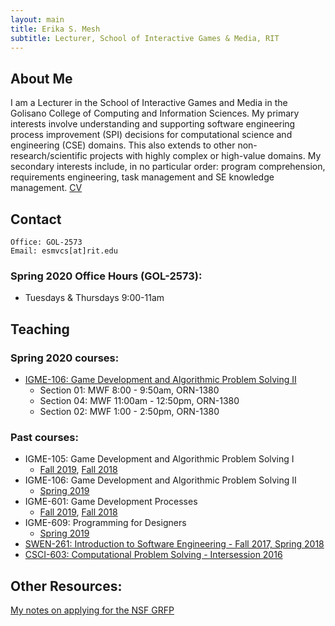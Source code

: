 ```yaml
---
layout: main
title: Erika S. Mesh
subtitle: Lecturer, School of Interactive Games & Media, RIT
---
```


## About Me
I am a Lecturer in the School of Interactive Games and Media in the Golisano College of Computing and Information Sciences. My primary interests involve understanding and supporting software engineering process improvement (SPI) decisions for computational science and engineering (CSE) domains. This also extends to other non-research/scientific projects with highly complex or high-value domains. My secondary interests include, in no particular order: program comprehension, requirements engineering, task management and SE knowledge management.
[CV](documents/CV.pdf)

## Contact

```
Office: GOL-2573
Email: esmvcs[at]rit.edu
```

### Spring 2020 Office Hours (GOL-2573):
- Tuesdays & Thursdays 9:00-11am

## Teaching
 
### Spring 2020 courses:
* <a href="https://esmesh.github.io/RIT-IGME-106-2195/" target="_blank">IGME-106: Game Development and Algorithmic Problem Solving II</a>
    - Section 01: MWF 8:00 - 9:50am, ORN-1380
    - Section 04: MWF 11:00am - 12:50pm, ORN-1380
    - Section 02: MWF 1:00 - 2:50pm, ORN-1380

### Past courses:
* IGME-105: Game Development and Algorithmic Problem Solving I
   - <a href="https://esmesh.github.io/RIT-IGME-105/" target="_blank">Fall 2019</a>, <a href="documents/2018-19/igme105-05-08-schedule-fall-2181.html" target="_blank">Fall 2018</a>
* IGME-106: Game Development and Algorithmic Problem Solving II
   - <a href="documents/2018-19/IGME106_Course_Schedule_2185.htm" target="_blank">Spring 2019</a>
* IGME-601: Game Development Processes
   - <a href="https://esmesh.github.io/RIT-IGME-601/" target="_blank">Fall 2019</a>, <a href="documents/2018-19/IGME601_2181_Schedule.pdf" target="_blank">Fall 2018</a>
* IGME-609: Programming for Designers
   - <a href="documents/2018-19/IGME609_Course_Schedule_2185.htm" target="_blank">Spring 2019</a>
* <a href="http://www.se.rit.edu/~swen-261/" target="_blank">SWEN-261: Introduction to Software Engineering - Fall 2017, Spring 2018</a>
* <a href= "https://www.cs.rit.edu/~csci603/syllabus.html" target="_blank">CSCI-603: Computational Problem Solving - Intersession 2016</a>

## Other Resources:
[My notes on applying for the NSF GRFP](documents/GRFP/GRFP.md)

